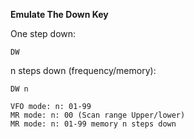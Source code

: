 __Emulate The Down Key__

One step down:

	DW

n steps down (frequency/memory):

	DW n

	VFO mode: n: 01-99
	MR mode: n: 00 (Scan range Upper/lower)
	MR mode: n: 01-99 memory n steps down
	

